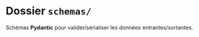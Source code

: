 # Dossier `schemas/`


Schémas **Pydantic** pour valider/sérialiser les données entrantes/sortantes.